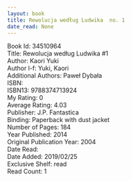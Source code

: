 ```yaml
---
layout: book
title: Rewolucja według Ludwika  no. 1
date_read: None
---
```


Book Id: 34510964<br />
Title: Rewolucja według Ludwika #1<br />
Author: Kaori Yuki<br />
Author l-f: Yuki, Kaori<br />
Additional Authors: Paweł Dybała<br />
ISBN: <br />
ISBN13: 9788374713924<br />
My Rating: 0<br />
Average Rating: 4.03<br />
Publisher: J.P. Fantastica<br />
Binding: Paperback with dust jacket<br />
Number of Pages: 184<br />
Year Published: 2014<br />
Original Publication Year: 2004<br />
Date Read: <br />
Date Added: 2019/02/25<br />
Exclusive Shelf: read<br />
Read Count: 1<br />

